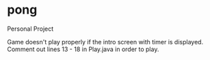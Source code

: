 # pong
Personal Project

Game doesn't play properly if the intro screen with timer is displayed. Comment out lines 13 - 18 in Play.java in order to play.
